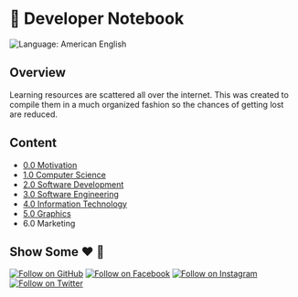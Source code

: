 # 📘 Developer Notebook

![Language: American English](https://img.shields.io/badge/language-american%20english-red.svg)

## Overview

Learning resources are scattered all over the internet. This was created to compile them in a much organized fashion so the chances of getting lost are reduced.

## Content

- [0.0 Motivation](./0.0_Motivation.md)
- [1.0 Computer Science](./1.0_Computer_Science.md)
- [2.0 Software Development](./2.0_Software_Development.md)
- [3.0 Software Engineering](./3.0_Software_Engineering.md)
- [4.0 Information Technology](./4.0_Information_Technology.md)
- [5.0 Graphics](./5.0_Graphics.md)
- 6.0 Marketing

## Show Some :heart: :wave:

[![Follow on GitHub](https://img.shields.io/github/followers/cefjoeii.svg?style=social&label=Follow)](https://github.com/cefjoeii)
[![Follow on Facebook](https://img.shields.io/badge/Follow%20%40cefjoeii%20on-Facebook-%233C5A99.svg)](https://facebook.com/cefjoeii)
[![Follow on Instagram](https://img.shields.io/badge/Follow%20%40cefjoeii%20on-Instagram-C13584.svg)](https://instagram.com/cefjoeii)
[![Follow on Twitter](https://img.shields.io/twitter/follow/cefjoeii.svg?style=social)](https://twitter.com/cefjoeii)
